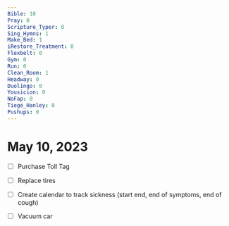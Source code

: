 ```yaml
---
Bible: 10
Pray: 0
Scripture_Typer: 0
Sing_Hymns: 1
Make_Bed: 1
iRestore_Treatment: 0
Flexbelt: 0
Gym: 0
Run: 0
Clean_Room: 1
Headway: 0
Duolingo: 0
Yousicion: 0
NoFap: 0
Tiege_Hanley: 0
Pushups: 0
---
```


# May 10, 2023

- [ ] Purchase Toll Tag
- [ ] Replace tires
- [ ] Create calendar to track sickness (start end, end of symptoms, end of cough)
- [ ] Vacuum car



